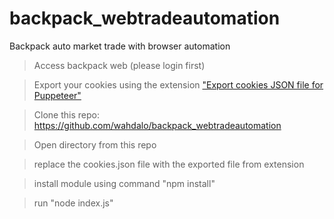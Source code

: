 # backpack_webtradeautomation
Backpack auto market trade with browser automation

> Access backpack web (please login first)

> Export your cookies using the extension ["Export cookies JSON file for Puppeteer"](https://chrome.google.com/webstore/detail/%E3%82%AF%E3%83%83%E3%82%AD%E3%83%BCjson%E3%83%95%E3%82%A1%E3%82%A4%E3%83%AB%E5%87%BA%E5%8A%9B-for-puppet/nmckokihipjgplolmcmjakknndddifde)

> Clone this repo: https://github.com/wahdalo/backpack_webtradeautomation

> Open directory from this repo

> replace the cookies.json file with the exported file from extension

> install module using command "npm install"

> run "node index.js"
